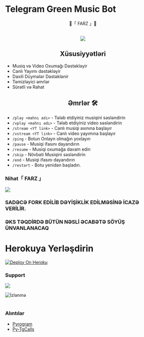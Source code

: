 # Telegram Green Music Bot

<p align="center">
   🔱「 FARZ 」🔱
 <br>
 <br>
  

<p align="center"><img src="https://telegra.ph/file/6e420e91d0ceb5706f7bd.jpg"></a></p>





<h2 align="center"> Xüsusiyyətləri </h2> 
<ul>
     <li>Musiq və Video Oxumağı Dəstəkləyir</li>
     <li>Canlı Yayımı dəstəkləyir</li>
     <li>Daxili Düymələr Dəstəklənir</li>
     <li>Təmizləyici əmrlər</li>
     <li>Sürətli və Rahat</li>
</ul>


<h2 align="center"> Əmrlər 🛠 </h2>


- `/play <mahnı adı>` - Tələb etdiyiniz musiqini səsləndirin
- `/vplay <mahnı adı>` - Tələb etdiyiniz video səsləndirin
- `/stream <YT link>` - Canlı musiqi axınına başlayır
- `/vstream <YT link>` - Canlı video yayımına başlayır
- `/ping` - Botun Onlayn olmağın yoxlayın
- `/pause` - Musiqi ifasını dayandırın
- `/resume` - Musiqi oxumağa davam edin
- `/skip` - Növbəti Musiqini səsləndirin
- `/end` - Musiqi ifasını dayandırın
- `/restart` - Botu yenidən başladın.

### Nihat「 FARZ 」
<a href="https://telegram.me/nihatfarz"><img src="https://img.shields.io/badge/-Nihat 「 FARZ 」-blue.svg?style=for-the-badge&logo=Telegram"></a>

### SADƏCƏ FORK EDİLİB DƏYİŞİKLİK EDİLMƏSİNƏ İCAZƏ VERİLİR.
### ƏKS TƏQDİRDƏ BÜTÜN NƏSLİ ƏCABƏTƏ SÖYÜŞ ÜNVANLANACAQ

# Herokuya Yerləşdirin 

[![Deploy On Heroku](https://img.shields.io/badge/heroku-%23430098.svg?style=for-the-badge&logo=heroku&logoColor=white)](https://heroku.com/deploy?template=https://github.com/Nihat-Farz/GreenMusicBot)



 
### Support 
<a href="https://telegram.me/WebMMCSupport"><img src="https://img.shields.io/badge/-WebMMC-blue.svg?style=for-the-badge&logo=Telegram"></a>

![İzlənmə](https://visitor-badge.laobi.icu/badge?page_id=nihatfarz.GreenMusicBot)
<br>
<br>


### Alıntılar

- [Pyrogram](https://github.com/pyrogram/pyrogram) 
- [Py-TgCalls](https://github.com/pytgcalls/pytgcalls) 

